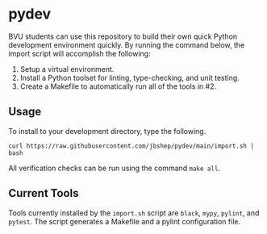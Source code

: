 # pydev

BVU students can use this repository to build their own quick Python development environment quickly.  By running the command below, the import script will accomplish the following:

1. Setup a virtual environment.
2. Install a Python toolset for linting, type-checking, and unit testing.
3. Create a Makefile to automatically run all of the tools in #2.

## Usage

To install to your development directory, type the following.

```
curl https://raw.githubusercontent.com/jbshep/pydev/main/import.sh | bash
```

All verification checks can be run using the command `make all`.

## Current Tools

Tools currently installed by the `import.sh` script are `black`, `mypy`, `pylint`, and `pytest`.  The script generates a Makefile and a pylint configuration file.
